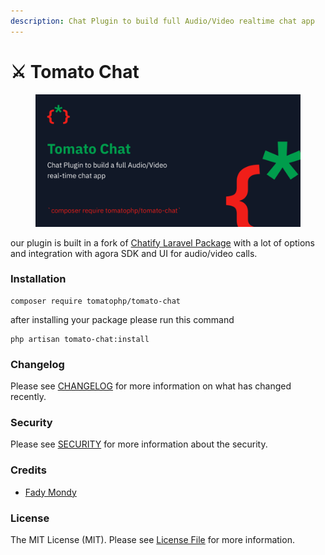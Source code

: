 ```yaml
---
description: Chat Plugin to build full Audio/Video realtime chat app
---
```


# ⚔ Tomato Chat

<figure><img src="../../.gitbook/assets/screenshot (25).png" alt=""><figcaption></figcaption></figure>

our plugin is built in a fork of [Chatify Laravel Package](https://github.com/munafio/chatify) with a lot of options and integration with agora SDK and UI for audio/video calls.

### Installation

```
composer require tomatophp/tomato-chat
```

after installing your package please run this command

```
php artisan tomato-chat:install
```

### Changelog

Please see [CHANGELOG](https://github.com/tomatophp/tomato-chat/blob/master/CHANGELOG.md) for more information on what has changed recently.

### Security

Please see [SECURITY](https://github.com/tomatophp/tomato-chat/blob/master/SECURITY.md) for more information about the security.

### Credits

* [Fady Mondy](https://www.github.com/3x1io)

### License

The MIT License (MIT). Please see [License File](https://github.com/tomatophp/tomato-chat/blob/master/LICENSE.md) for more information.

